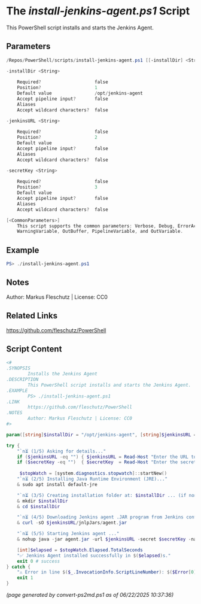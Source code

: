 The *install-jenkins-agent.ps1* Script
===========================

This PowerShell script installs and starts the Jenkins Agent.

Parameters
----------
```powershell
/Repos/PowerShell/scripts/install-jenkins-agent.ps1 [[-installDir] <String>] [[-jenkinsURL] <String>] [[-secretKey] <String>] [<CommonParameters>]

-installDir <String>
    
    Required?                    false
    Position?                    1
    Default value                /opt/jenkins-agent
    Accept pipeline input?       false
    Aliases                      
    Accept wildcard characters?  false

-jenkinsURL <String>
    
    Required?                    false
    Position?                    2
    Default value                
    Accept pipeline input?       false
    Aliases                      
    Accept wildcard characters?  false

-secretKey <String>
    
    Required?                    false
    Position?                    3
    Default value                
    Accept pipeline input?       false
    Aliases                      
    Accept wildcard characters?  false

[<CommonParameters>]
    This script supports the common parameters: Verbose, Debug, ErrorAction, ErrorVariable, WarningAction, 
    WarningVariable, OutBuffer, PipelineVariable, and OutVariable.
```

Example
-------
```powershell
PS> ./install-jenkins-agent.ps1

```

Notes
-----
Author: Markus Fleschutz | License: CC0

Related Links
-------------
https://github.com/fleschutz/PowerShell

Script Content
--------------
```powershell
<#
.SYNOPSIS
        Installs the Jenkins Agent
.DESCRIPTION
        This PowerShell script installs and starts the Jenkins Agent.
.EXAMPLE
        PS> ./install-jenkins-agent.ps1
.LINK
        https://github.com/fleschutz/PowerShell
.NOTES
        Author: Markus Fleschutz | License: CC0
#>

param([string]$installDir = "/opt/jenkins-agent", [string]$jenkinsURL = "", [string]$secretKey = "")

try {
	"`n⏳ (1/5) Asking for details..."
	if ($jenkinsURL -eq "") { $jenkinsURL = Read-Host "Enter the URL to the Jenkins controller" }
	if ($secretKey -eq "")  { $secretKey  = Read-Host "Enter the secret key" }
	
	 $stopWatch = [system.diagnostics.stopwatch]::startNew() 
	"`n⏳ (2/5) Installing Java Runtime Environment (JRE)..."
	& sudo apt install default-jre

	"`n⏳ (3/5) Creating installation folder at: $installDir ... (if non-existent)"
	& mkdir $installDir
	& cd $installDir

	"`n⏳ (4/5) Downloading Jenkins agent .JAR program from Jenkins controller..."
	& curl -sO $jenkinsURL/jnlpJars/agent.jar

	"`n⏳ (5/5) Starting Jenkins agent ..."
	& nohup java -jar agent.jar -url $jenkinsURL -secret $secretKey -name pi -webSocket -workDir $installDir &

	[int]$elapsed = $stopWatch.Elapsed.TotalSeconds
	"✅ Jenkins Agent installed successfully in $($elapsed)s."
	exit 0 # success
} catch {
    "⚠️ Error in line $($_.InvocationInfo.ScriptLineNumber): $($Error[0])"
    exit 1
}
```

*(page generated by convert-ps2md.ps1 as of 06/22/2025 10:37:36)*
